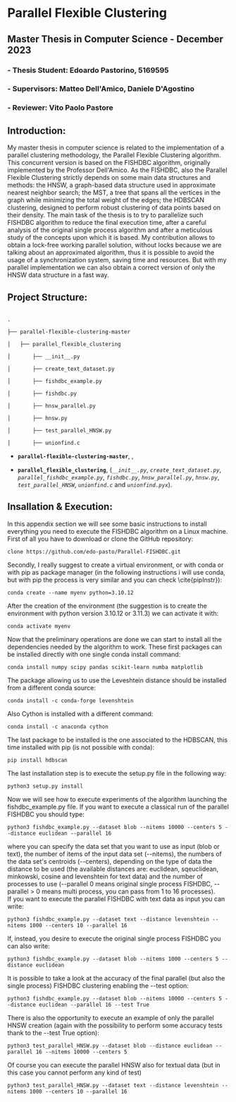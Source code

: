 # **Parallel Flexible Clustering**

## **Master Thesis in Computer Science - December 2023** 

### - Thesis Student: Edoardo Pastorino, 5169595

### - Supervisors: Matteo Dell'Amico, Daniele D'Agostino
### - Reviewer: Vito Paolo Pastore


## Introduction:
My master thesis in computer science is related to the implementation of a parallel clustering methodology, the Parallel Flexible Clustering algorithm. This concurrent version is based on the FISHDBC algorithm, originally implemented by the Professor Dell'Amico. As the FISHDBC, also the Parallel Flexible Clustering strictly depends on some main data structures and methods: the HNSW, a graph-based data structure used in approximate nearest neighbor search; the MST, a tree that spans all the vertices in the graph while minimizing the total weight of the edges; the HDBSCAN clustering, designed to perform robust clustering of data points based on their density. The main task of the thesis is to try to parallelize such FISHDBC algorithm to reduce the final execution time, after a careful analysis of the original single process algorithm and after a meticulous study of the concepts upon which it is based. My contribution allows to obtain a lock-free working parallel solution, without locks because we are talking about an approximated algorithm, thus it is possible to avoid the usage of a synchronization system, saving time and resources. But with my parallel implementation we can also obtain a correct version of only the HNSW data structure in a fast way. 


## Project Structure:

```

.

├── parallel-flexible-clustering-master

│   ├── parallel_flexible_clustering

│       ├── __init__.py

│       ├── create_text_dataset.py

│       ├── fishdbc_example.py
    
│       ├── fishdbc.py

│       ├── hnsw_parallel.py

│       ├── hnsw.py

│       ├── test_parallel_HNSW.py

│       ├── unionfind.c

```

- **`parallel-flexible-clustering-master`**,  , 

- **`parallel_flexible_clustering`**,  (*`__init__.py`*, *`create_text_dataset.py`*, *`parallel_fishdbc_example.py`*, *`fishdbc.py`*, *`hnsw_parallel.py`*, *`hnsw.py`*, *`test_parallel_HNSW`*, *`unionfind.c`*  and *`unionfind.pyx`*).

## Insallation & Execution:

In this appendix section we will see some basic instructions to install everything you need to execute the FISHDBC algorithm on a Linux machine.
First of all you have to download or clone the GitHub repository: 
```
clone https://github.com/edo-pasto/Parallel-FISHDBC.git
```
Secondly, I really suggest to create a virtual environment, or with conda or with pip as package manager (in the following instructions i will use conda, but with pip the process is very similar and you can check \cite{pipInstr}):
```
conda create --name myenv python=3.10.12
```
After the creation of the environment (the suggestion is to create the environment with python version 3.10.12 or 3.11.3) we can activate it with:
```
conda activate myenv
```
Now that the preliminary operations are done we can start to install all the dependencies needed by the algorithm to work. These first packages can be installed directly with one single conda install command:
```
conda install numpy scipy pandas scikit-learn numba matplotlib   
```
The package allowing us to use the Leveshtein distance should be installed from a different conda source:
```
conda install -c conda-forge levenshtein
```
Also Cython is installed with a different command:
```
conda install -c anaconda cython
```
The last package to be installed is the one associated to the HDBSCAN, this time installed with pip (is not possible with conda):
```
pip install hdbscan
```
The last installation step is to execute the setup.py file in the following way:
```
python3 setup.py install
```
Now we will see how to execute experiments of the algorithm launching the fishdbc\_example.py file.
If you want to execute a classical run of the parallel FISHDBC you should type:
```
python3 fishdbc_example.py --dataset blob --nitems 10000 --centers 5 --distance euclidean --parallel 16
```
where you can specify the data set that you want to use as input (blob or text), the number of items of the input data set (--nitems), the numbers of the data set's centroids (--centers), depending on the type of data the distance to be used (the available distances are: euclidean, sqeuclidean, minkowski, cosine and levenshtein for text data) and the number of processes to use (--parallel 0 means original single process FISHDBC, --parallel > 0 means multi process, you can pass from 1 to 16 processes).    
If you want to execute the parallel FISHDBC with text data as input you can write:
```
python3 fishdbc_example.py --dataset text --distance levenshtein --nitems 1000 --centers 10 --parallel 16
```
If, instead, you desire to execute the original single process FISHDBC you can also write:
```
python3 fishdbc_example.py --dataset blob --nitems 1000 --centers 5 --distance euclidean 
```
It is possible to take a look at the accuracy of the final parallel (but also the single process) FISHDBC clustering enabling the --test option:
```
python3 fishdbc_example.py --dataset blob --nitems 10000 --centers 5 --distance euclidean --parallel 16 --test True
```
There is also the opportunity to execute an example of only the parallel HNSW creation (again with the possibility to perform some accuracy tests thank to the --test True option):
```
python3 test_parallel_HNSW.py --dataset blob --distance euclidean --parallel 16 --nitems 10000 --centers 5
```
Of course you can execute the parallel HNSW also for textual data (but in this case you cannot perform any kind of test)
```
python3 test_parallel_HNSW.py --dataset text --distance levenshtein --nitems 1000 --centers 10 --parallel 16
```

